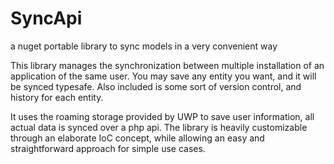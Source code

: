 # SyncApi
a nuget portable library to sync models in a very convenient way

This library manages the synchronization between multiple installation of an application of the same user. 
You may save any entity you want, and it will be synced typesafe. Also included is some sort of version control, and history for each entity.

It uses the roaming storage provided by UWP to save user information, all actual data is synced over a php api.
The library is heavily customizable through an elaborate IoC concept, while allowing an easy and straightforward approach for simple use cases.
